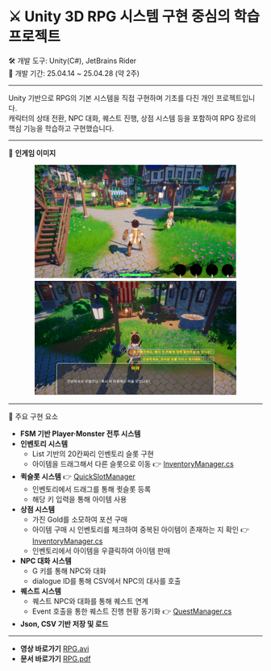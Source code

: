 # ⚔️ Unity 3D RPG 시스템 구현 중심의 학습 프로젝트
🛠 개발 도구: Unity(C#), JetBrains Rider <br/>
📆 개발 기간: 25.04.14 ~ 25.04.28 (약 2주) <br/>
___
Unity 기반으로 RPG의 기본 시스템을 직접 구현하며 기초를 다진 개인 프로젝트입니다. <br/>
캐릭터의 상태 전환, NPC 대화, 퀘스트 진행, 상점 시스템 등을 포함하여 RPG 장르의 핵심 기능을 학습하고 구현했습니다. <br/>
___
📸 **인게임 이미지**
<p align="center">
  <img src="https://github.com/KimJinSu-Git/3D_Personal_Project/blob/main/3D_Project_RPG/Assets/Screenshots/Image1.PNG" width="400"/>
  <img src="https://github.com/KimJinSu-Git/3D_Personal_Project/blob/main/3D_Project_RPG/Assets/Screenshots/Image2.PNG" width="400"/>
</p>

___
🔑 주요 구현 요소
* **FSM 기반 Player·Monster 전투 시스템**
* **인벤토리 시스템**
  * List 기반의 20칸짜리 인벤토리 슬롯 구현 
  * 아이템을 드래그해서 다른 슬롯으로 이동 👉 [InventoryManager.cs](https://github.com/KimJinSu-Git/3D_Personal_Project/blob/main/3D_Project_RPG/Assets/Scripts/Item/Inventory/InventoryManager.cs#L95)
* **퀵슬롯 시스템** 👉 [QuickSlotManager](https://github.com/KimJinSu-Git/3D_Personal_Project/blob/main/3D_Project_RPG/Assets/Scripts/Item/Inventory/QuickSlotManager.cs)
  * 인벤토리에서 드래그를 통해 큇슬롯 등록
  * 해당 키 입력을 통해 아이템 사용
* **상점 시스템**
  * 가진 Gold를 소모하여 포션 구매
  * 아이템 구매 시 인벤토리를 체크하여 중복된 아이템이 존재하는 지 확인 👉 [InventoryManager.cs](https://github.com/KimJinSu-Git/3D_Personal_Project/blob/main/3D_Project_RPG/Assets/Scripts/Item/Inventory/InventoryManager.cs#L62)
  * 인벤토리에서 아이템을 우클릭하여 아이템 판매
* **NPC 대화 시스템**
  * G 키를 통해 NPC와 대화
  * dialogue ID를 통해 CSV에서 NPC의 대사를 호출
* **퀘스트 시스템**
  * 퀘스트 NPC와 대화를 통해 퀘스트 연계
  * Event 호출을 통한 퀘스트 진행 현황 동기화 👉 [QuestManager.cs](https://github.com/KimJinSu-Git/3D_Personal_Project/blob/main/3D_Project_RPG/Assets/Scripts/Quest/QuestManager.cs#L13)
* **Json, CSV 기반 저장 및 로드**
___
* **영상 바로가기** [RPG.avi](https://drive.google.com/file/d/1ft5Vmcbp2HLU-rUg7bm2hKi7oNjKIkEu/view?usp=drive_link)
* **문서 바로가기** [RPG.pdf](https://drive.google.com/file/d/1HnQlISH36RC1Cdsj5P0eS_aId1hCV_Jg/view?usp=drive_link)
